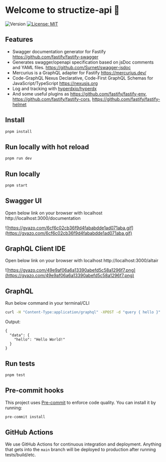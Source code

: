 # Welcome to structize-api 👋

![Version](https://img.shields.io/badge/version-0.0.1-blue.svg?cacheSeconds=2592000)
[![License: MIT](https://img.shields.io/badge/License-MIT-yellow.svg)](#)

## Features

- Swagger documentation generator for Fastify https://github.com/fastify/fastify-swagger
- Generates swagger/openapi specification based on jsDoc comments and YAML files. https://github.com/Surnet/swagger-jsdoc
- Mercurius is a GraphQL adapter for Fastify https://mercurius.dev/
- Code-GraphQL Nexus
  Declarative, Code-First GraphQL Schemas for JavaScript/TypeScript https://nexusjs.org
- Log and tracking with [hyperdxio/hyperdx](https://github.com/hyperdxio/hyperdx)
- And some useful plugins as https://github.com/fastify/fastify-env, https://github.com/fastify/fastify-cors, https://github.com/fastify/fastify-helmet

## Install

```sh
pnpm install
```

## Run locally with hot reload

```sh
pnpm run dev
```

## Run locally

```sh
pnpm start
```

## Swagger UI

Open below link on your browser with localhost
http://localhost:3000/documentation

![https://gyazo.com/6cf6c02cb36f9d4fababdde1ad071aba.gif](https://gyazo.com/6cf6c02cb36f9d4fababdde1ad071aba.gif)

## GraphQL Client IDE

Open below link on your browser with localhost
http://localhost:3000/altair

![https://gyazo.com/49e9af06a6a13390abefd5c58a1296f7.png](https://gyazo.com/49e9af06a6a13390abefd5c58a1296f7.png)

## GraphQL

Run below command in your terminal/CLI

```sh
curl -H "Content-Type:application/graphql" -XPOST -d "query { hello }" http://localhost:3000/graphql | jq .
```

Output:

```
{
  "data": {
    "hello": "Hello World!"
  }
}
```

## Run tests

```sh
pnpm test
```

## Pre-commit hooks

This project uses [Pre-commit](https://pre-commit.com/) to enforce code quality. You can install it by running:

```sh
pre-commit install
```

## GitHub Actions

We use GitHub Actions for continuous integration and deployment. Anything that gets into the `main` branch will be deployed to production after running tests/build/etc.
